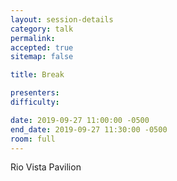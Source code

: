 ```yaml
---
layout: session-details
category: talk
permalink:
accepted: true
sitemap: false

title: Break

presenters:
difficulty:

date: 2019-09-27 11:00:00 -0500
end_date: 2019-09-27 11:30:00 -0500
room: full
---
```

Rio Vista Pavilion
